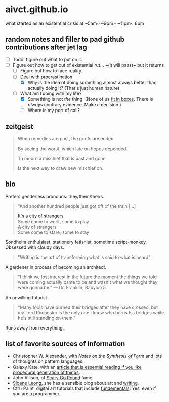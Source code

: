 # aivct.github.io
what started as an existential crisis at ~5am~ ~9pm~ ~11pm~ 6pm

## random notes and filler to pad github contributions after jet lag
- [ ] Todo: figure out what to put on it.
- [ ] Figure out how to get out of existential rut... ~(it will pass)~ but it returns
    - [ ] Figure out how to face reality.
    - [ ] Deal with procrastination
        - [x] Why is the idea of doing something almost always better than actually doing it? (That's just human nature)
    - [ ] What am I doing with my life?
        - [x] Something is not *the* thing. (None of us [fit in boxes](https://freethoughtblogs.com/nataliereed/2012/04/17/the-null-hypothecis/). There is *always* contrary evidence. Make a decision.)
        - [ ] Where is my port of call?

## zeitgeist
>When remedies are past, the griefs are ended 
>
>By seeing the worst, which late on hopes depended. 
>
>To mourn a mischief that is past and gone 
>
>Is the next way to draw new mischief on. 

## bio
Prefers genderless pronouns: they/them/theirs.

>"And another hundred people just got off of the train [...]
>
>[It's a city of strangers](https://genius.com/22560484) <br>
>Some come to work, some to play <br>
>A city of strangers <br>
>Some come to stare, some to stay

Sondheim enthuisiast, stationery fetishist, sometime script-monkey. Obsessed with cloudy days.

>"Writing is the art of transforming what is said to what is heard"

A gardener in process of becoming an architect. 

>"I think we lost interest in the future the moment the things we told were coming actually came to be and wasn't what we thought they were gonna be." — Dr. Franklin, Babylon 5

An unwilling futurist.

>"Many fools have burned their bridges after they have crossed, but my Lord Rochester is the only one I know who burns his bridges while he's still standing on them."

Runs away from everything.

## list of favorite sources of information
- Christopher W. Alexander, with *Notes on the Synthesis of Form* and lots of thoughts on pattern languages.
- Galaxy Kate, with an [article that is essential reading if you like procedural generation of things](https://galaxykate.com/blog/generator.html). 
- John Allison, of [Scary Go Round](https://web.archive.org/web/20191227151057/http://scarygoround.com/) fame
- [Sloane Leong](https://sloaneleong.com/2022/01/05/on-purple-prose/), she has a sensible blog about art and [writing](https://sloaneleong.com/2021/10/24/on-structure-protagonists-and-conflict/).
- Ctrl+Paint, digital art tutorials that include [fundementals](https://www.youtube.com/watch?v=AYTA2nreipw&list=PLI68ClDpxTYREFVVjXl-Me1WXq0-4Iig_). Yes, even if you are a programmer.
